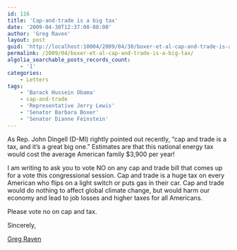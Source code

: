```yaml
---
id: 116
title: 'Cap-and-trade is a big tax'
date: '2009-04-30T12:37:00-08:00'
author: 'Greg Raven'
layout: post
guid: 'http://localhost:10004/2009/04/30/boxer-et-al-cap-and-trade-is-a-big-tax/'
permalink: /2009/04/boxer-et-al-cap-and-trade-is-a-big-tax/
algolia_searchable_posts_records_count:
    - '1'
categories:
    - Letters
tags:
    - 'Barack Hussein Obama'
    - cap-and-trade
    - 'Representative Jerry Lewis'
    - 'Senator Barbara Boxer'
    - 'Senator Dianne Feinstein'
---
```


As Rep. John Dingell (D-MI) rightly pointed out recently, “cap and trade is a tax, and it’s a great big one.” Estimates are that this national energy tax would cost the average American family $3,900 per year!  
  
I am writing to ask you to vote NO on any cap and trade bill that comes up for a vote this congressional session. Cap and trade is a huge tax on every American who flips on a light switch or puts gas in their car. Cap and trade would do nothing to affect global climate change, but would harm our economy and lead to job losses and higher taxes for all Americans.

Please vote no on cap and tax.

Sincerely,

[Greg Raven](https://www.gregraven.org/)